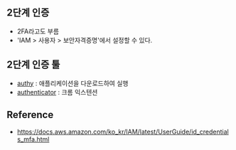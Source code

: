 ## 2단계 인증
- 2FA라고도 부름
- 'IAM > 사용자 > 보안자격증명'에서 설정할 수 있다.

## 2단계 인증 툴
- [authy](https://authy.com/) : 애플리케이션을 다운로드하여 실행
- [authenticator](https://chrome.google.com/webstore/detail/authenticator/bhghoamapcdpbohphigoooaddinpkbai) : 크롬 익스텐션

## Reference
- https://docs.aws.amazon.com/ko_kr/IAM/latest/UserGuide/id_credentials_mfa.html
